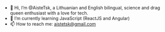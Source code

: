 - 👋 Hi, I’m @AisteTsk, a Lithuanian and English bilingual, science and drag queen enthusiast with a love for tech.
- 🌱 I’m currently learning JavaScript (ReactJS and Angular)
- 📫 How to reach me: aistetsk@gmail.com

<!---
AisteTsk/AisteTsk is a ✨ special ✨ repository because its `README.md` (this file) appears on your GitHub profile.
You can click the Preview link to take a look at your changes.
--->
